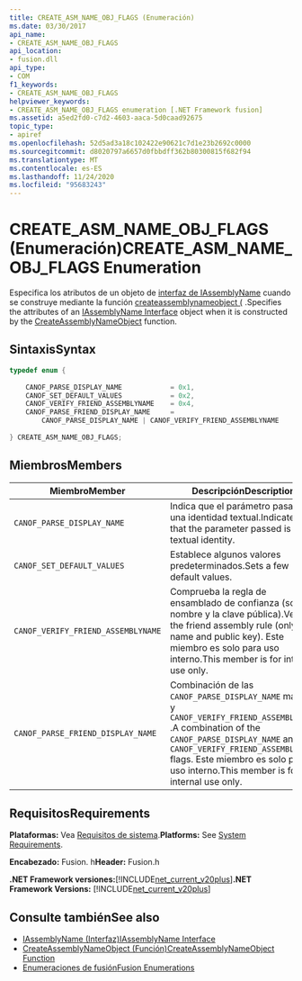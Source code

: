 ```yaml
---
title: CREATE_ASM_NAME_OBJ_FLAGS (Enumeración)
ms.date: 03/30/2017
api_name:
- CREATE_ASM_NAME_OBJ_FLAGS
api_location:
- fusion.dll
api_type:
- COM
f1_keywords:
- CREATE_ASM_NAME_OBJ_FLAGS
helpviewer_keywords:
- CREATE_ASM_NAME_OBJ_FLAGS enumeration [.NET Framework fusion]
ms.assetid: a5ed2fd0-c7d2-4603-aaca-5d0caad92675
topic_type:
- apiref
ms.openlocfilehash: 52d5ad3a18c102422e90621c7d1e23b2692c0000
ms.sourcegitcommit: d8020797a6657d0fbbdff362b80300815f682f94
ms.translationtype: MT
ms.contentlocale: es-ES
ms.lasthandoff: 11/24/2020
ms.locfileid: "95683243"
---
```

# <a name="create_asm_name_obj_flags-enumeration"></a><span data-ttu-id="0bc95-102">CREATE_ASM_NAME_OBJ_FLAGS (Enumeración)</span><span class="sxs-lookup"><span data-stu-id="0bc95-102">CREATE_ASM_NAME_OBJ_FLAGS Enumeration</span></span>

<span data-ttu-id="0bc95-103">Especifica los atributos de un objeto de [interfaz de IAssemblyName](iassemblyname-interface.md) cuando se construye mediante la función [createassemblynameobject (](createassemblynameobject-function.md) .</span><span class="sxs-lookup"><span data-stu-id="0bc95-103">Specifies the attributes of an [IAssemblyName Interface](iassemblyname-interface.md) object when it is constructed by the [CreateAssemblyNameObject](createassemblynameobject-function.md) function.</span></span>  
  
## <a name="syntax"></a><span data-ttu-id="0bc95-104">Sintaxis</span><span class="sxs-lookup"><span data-stu-id="0bc95-104">Syntax</span></span>  
  
```cpp  
typedef enum {  
  
    CANOF_PARSE_DISPLAY_NAME            = 0x1,  
    CANOF_SET_DEFAULT_VALUES            = 0x2,  
    CANOF_VERIFY_FRIEND_ASSEMBLYNAME    = 0x4,  
    CANOF_PARSE_FRIEND_DISPLAY_NAME     =
        CANOF_PARSE_DISPLAY_NAME | CANOF_VERIFY_FRIEND_ASSEMBLYNAME  
  
} CREATE_ASM_NAME_OBJ_FLAGS;  
```  
  
## <a name="members"></a><span data-ttu-id="0bc95-105">Miembros</span><span class="sxs-lookup"><span data-stu-id="0bc95-105">Members</span></span>  
  
|<span data-ttu-id="0bc95-106">Miembro</span><span class="sxs-lookup"><span data-stu-id="0bc95-106">Member</span></span>|<span data-ttu-id="0bc95-107">Descripción</span><span class="sxs-lookup"><span data-stu-id="0bc95-107">Description</span></span>|  
|------------|-----------------|  
|`CANOF_PARSE_DISPLAY_NAME`|<span data-ttu-id="0bc95-108">Indica que el parámetro pasado es una identidad textual.</span><span class="sxs-lookup"><span data-stu-id="0bc95-108">Indicates that the parameter passed is a textual identity.</span></span>|  
|`CANOF_SET_DEFAULT_VALUES`|<span data-ttu-id="0bc95-109">Establece algunos valores predeterminados.</span><span class="sxs-lookup"><span data-stu-id="0bc95-109">Sets a few default values.</span></span>|  
|`CANOF_VERIFY_FRIEND_ASSEMBLYNAME`|<span data-ttu-id="0bc95-110">Comprueba la regla de ensamblado de confianza (solo el nombre y la clave pública).</span><span class="sxs-lookup"><span data-stu-id="0bc95-110">Verifies the friend assembly rule (only name and public key).</span></span> <span data-ttu-id="0bc95-111">Este miembro es solo para uso interno.</span><span class="sxs-lookup"><span data-stu-id="0bc95-111">This member is for internal use only.</span></span>|  
|`CANOF_PARSE_FRIEND_DISPLAY_NAME`|<span data-ttu-id="0bc95-112">Combinación de las `CANOF_PARSE_DISPLAY_NAME` marcas y `CANOF_VERIFY_FRIEND_ASSEMBLYNAME` .</span><span class="sxs-lookup"><span data-stu-id="0bc95-112">A combination of the `CANOF_PARSE_DISPLAY_NAME` and `CANOF_VERIFY_FRIEND_ASSEMBLYNAME` flags.</span></span> <span data-ttu-id="0bc95-113">Este miembro es solo para uso interno.</span><span class="sxs-lookup"><span data-stu-id="0bc95-113">This member is for internal use only.</span></span>|  
  
## <a name="requirements"></a><span data-ttu-id="0bc95-114">Requisitos</span><span class="sxs-lookup"><span data-stu-id="0bc95-114">Requirements</span></span>  

 <span data-ttu-id="0bc95-115">**Plataformas:** Vea [Requisitos de sistema](../../get-started/system-requirements.md).</span><span class="sxs-lookup"><span data-stu-id="0bc95-115">**Platforms:** See [System Requirements](../../get-started/system-requirements.md).</span></span>  
  
 <span data-ttu-id="0bc95-116">**Encabezado:** Fusion. h</span><span class="sxs-lookup"><span data-stu-id="0bc95-116">**Header:** Fusion.h</span></span>  
  
 <span data-ttu-id="0bc95-117">**.NET Framework versiones:**[!INCLUDE[net_current_v20plus](../../../../includes/net-current-v20plus-md.md)]</span><span class="sxs-lookup"><span data-stu-id="0bc95-117">**.NET Framework Versions:** [!INCLUDE[net_current_v20plus](../../../../includes/net-current-v20plus-md.md)]</span></span>  
  
## <a name="see-also"></a><span data-ttu-id="0bc95-118">Consulte también</span><span class="sxs-lookup"><span data-stu-id="0bc95-118">See also</span></span>

- [<span data-ttu-id="0bc95-119">IAssemblyName (Interfaz)</span><span class="sxs-lookup"><span data-stu-id="0bc95-119">IAssemblyName Interface</span></span>](iassemblyname-interface.md)
- [<span data-ttu-id="0bc95-120">CreateAssemblyNameObject (Función)</span><span class="sxs-lookup"><span data-stu-id="0bc95-120">CreateAssemblyNameObject Function</span></span>](createassemblynameobject-function.md)
- [<span data-ttu-id="0bc95-121">Enumeraciones de fusión</span><span class="sxs-lookup"><span data-stu-id="0bc95-121">Fusion Enumerations</span></span>](fusion-enumerations.md)
